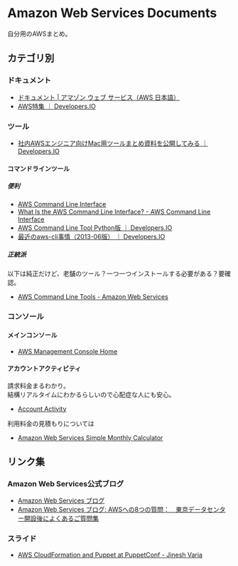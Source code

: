 # Amazon Web Services Documents

自分用のAWSまとめ。

## カテゴリ別

### ドキュメント

- [ドキュメント | アマゾン ウェブ サービス（AWS 日本語）](http://aws.amazon.com/jp/documentation/)
- [AWS特集 ｜ Developers.IO](http://dev.classmethod.jp/referencecat/aws-special/)

### ツール

- [社内AWSエンジニア向けMac用ツールまとめ資料を公開してみる ｜ Developers.IO](http://dev.classmethod.jp/cloud/aws/osx-tools-for-aws-engineer-201311/)

#### コマンドラインツール

##### 便利

- [AWS Command Line Interface](http://aws.amazon.com/jp/cli/)
- [What Is the AWS Command Line Interface? - AWS Command Line Interface](http://docs.aws.amazon.com/cli/latest/userguide/cli-chap-welcome.html)
- [AWS Command Line Tool Python版 ｜ Developers.IO](http://dev.classmethod.jp/cloud/aws-command-line-tool-python/)
- [最近のaws-cli事情（2013-06版） ｜ Developers.IO](http://dev.classmethod.jp/cloud/aws/aws-cli-recently-2013-06/)

##### 正統派

以下は純正だけど、老舗のツール？一つ一つインストールする必要がある？要確認。

- [AWS Command Line Tools - Amazon Web Services](http://docs.aws.amazon.com/general/latest/gr/GetTheTools.html)

### コンソール

#### メインコンソール

- [AWS Management Console Home](https://console.aws.amazon.com/console/home)

#### アカウントアクティビティ

請求料金まるわかり。  
結構リアルタイムにわかるらしいので心配症な人にも安心。

- [Account Activity](https://portal.aws.amazon.com/gp/aws/developer/account?ie=UTF8&action=activity-summary#)

利用料金の見積もりについては

- [Amazon Web Services Simple Monthly Calculator](http://calculator.s3.amazonaws.com/calc5.html?lng=ja_JP)

## リンク集

### Amazon Web Services公式ブログ

- [Amazon Web Services ブログ](http://aws.typepad.com/aws_japan/)
- [Amazon Web Services ブログ: AWSへの8つの質問：　東京データセンター開設後によくあるご質問集](http://aws.typepad.com/aws_japan/2011/03/new-customer-faq-after-tokyo-region.html)

### スライド

- [AWS CloudFormation and Puppet at PuppetConf - Jinesh Varia](http://www.slideshare.net/AmazonWebServices/aws-cloudformation-and-puppet-at-puppetconf-jinesh-varia)
